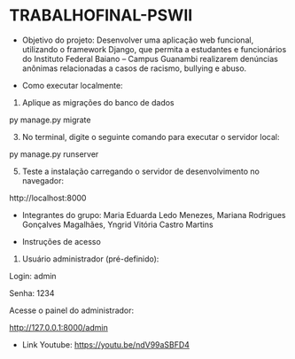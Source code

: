 # TRABALHOFINAL-PSWII
- Objetivo do projeto:
Desenvolver uma aplicação web funcional, utilizando o framework Django, que permita a estudantes e funcionários do Instituto Federal Baiano – Campus Guanambi realizarem denúncias anônimas relacionadas a casos de racismo, bullying e abuso.


- Como executar localmente:
1. Aplique as migrações do banco de dados

py manage.py migrate

3. No terminal, digite o seguinte comando para executar o servidor local:

py manage.py runserver

5. Teste a instalação carregando o servidor de desenvolvimento no navegador:

http://localhost:8000

- Integrantes do grupo:
Maria Eduarda Ledo Menezes,
Mariana Rodrigues Gonçalves Magalhães,
Yngrid Vitória Castro Martins

- Instruções de acesso
1. Usuário administrador (pré-definido):

Login: admin

Senha: 1234

Acesse o painel do administrador:

http://127.0.0.1:8000/admin

- Link Youtube: https://youtu.be/ndV99aSBFD4
